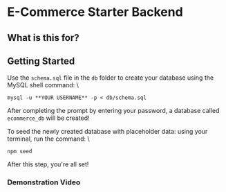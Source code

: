 # E-Commerce Starter Backend

## What is this for?

## Getting Started

Use the `schema.sql` file in the `db` folder to create your database using the MySQL shell command: \

```mysql -u **YOUR USERNAME** -p < db/schema.sql```

After completing the prompt by entering your password, a database called `ecommerce_db` will be created!

To seed the newly created database with placeholder data: using your terminal, run the command: \

```npm seed```

After this step, you're all set!


### Demonstration Video
